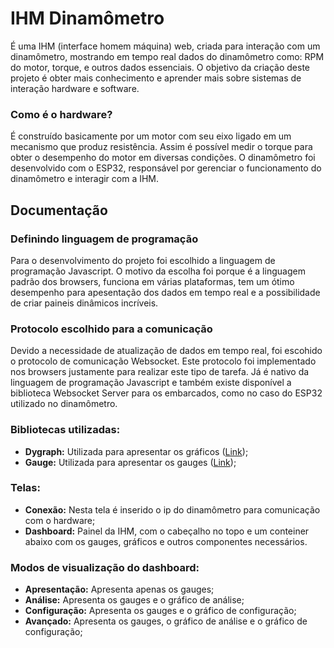 # IHM Dinamômetro
É uma IHM (interface homem máquina) web, criada para interação com um dinamômetro, mostrando em tempo real dados do dinamômetro como: RPM do motor, torque, e outros dados essenciais. O objetivo da criação deste projeto é obter mais conhecimento e aprender mais sobre sistemas de interação hardware e software.

### Como é o hardware?
É construído basicamente por um motor com seu eixo ligado em um mecanismo que produz resistência. Assim é possível medir o torque para obter o desempenho do motor em diversas condições. O dinamômetro foi desenvolvido com o ESP32, responsável por gerenciar o funcionamento do dinamômetro e interagir com a IHM.  

## Documentação

### Definindo linguagem de programação
Para o desenvolvimento do projeto foi escolhido a linguagem de programação Javascript. O motivo da escolha foi porque é a linguagem padrão dos browsers, funciona em várias plataformas, tem um ótimo desempenho para apesentação dos dados em tempo real e a possibilidade de criar paineis dinâmicos incríveis. 

### Protocolo escolhido para a comunicação
Devido a necessidade de atualização de dados em tempo real, foi escohido o protocolo de comunicação Websocket. Este protocolo foi implementado nos browsers justamente para realizar este tipo de tarefa. Já é nativo da linguagem de programação Javascript e também existe disponível a biblioteca Websocket Server para os embarcados, como no caso do ESP32 utilizado no dinamômetro.

### Bibliotecas utilizadas:
* **Dygraph:** Utilizada para apresentar os gráficos ([Link](http://dygraphs.com/));
* **Gauge:** Utilizada para apresentar os gauges ([Link](https://canvas-gauges.com/));

### Telas:
* **Conexão:** Nesta tela é inserido o ip do dinamômetro para comunicação com o hardware;
* **Dashboard:** Painel da IHM, com o cabeçalho no topo e um conteiner abaixo com os gauges, gráficos e outros componentes necessários.

### Modos de visualização do dashboard:
* **Apresentação:** Apresenta apenas os gauges;
* **Análise:** Apresenta os gauges e o gráfico de análise; 
* **Configuração:** Apresenta os gauges e o gráfico de configuração;
* **Avançado:** Apresenta os gauges, o gráfico de análise e o gráfico de configuração;

